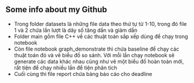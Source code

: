 ## Some info about my Github
* Trong folder datasets là những file data theo thứ tự từ 1-10, trong đó file 1 và 2 chứa lần lượt là dãy số tăng dần và giảm dần
* Folder main gồm file C++ về các thuật toán sắp xếp dùng để chạy trong notebook
* Còn file notebook graph_demonstrate thì chứa baseline để chạy các thuật toán đó và vẽ biểu đồ so sánh. Với mỗi lần chạy notebook sẽ generate các data khác nhau cũng như vẽ một biểu đồ hoàn toàn mới, rất tiện để chạy nhiều lần để tiện phân tích
* Cuối cùng thì file report chứa bảng báo cáo cho deadline
